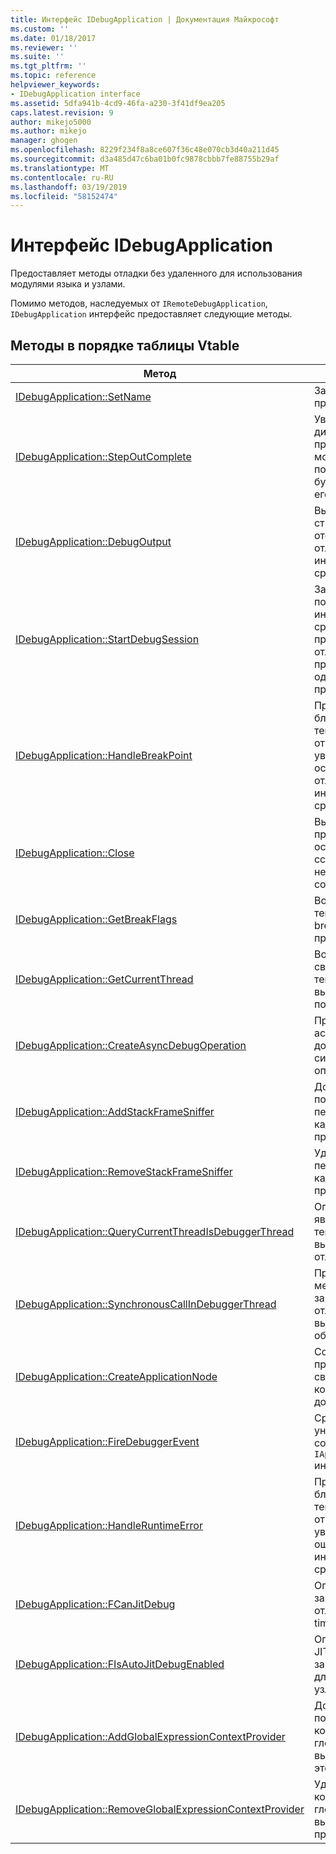 ```yaml
---
title: Интерфейс IDebugApplication | Документация Майкрософт
ms.custom: ''
ms.date: 01/18/2017
ms.reviewer: ''
ms.suite: ''
ms.tgt_pltfrm: ''
ms.topic: reference
helpviewer_keywords:
- IDebugApplication interface
ms.assetid: 5dfa941b-4cd9-46fa-a230-3f41df9ea205
caps.latest.revision: 9
author: mikejo5000
ms.author: mikejo
manager: ghogen
ms.openlocfilehash: 8229f234f8a8ce607f36c48e070cb3d40a211d45
ms.sourcegitcommit: d3a485d47c6ba01b0fc9878cbbb7fe88755b29af
ms.translationtype: MT
ms.contentlocale: ru-RU
ms.lasthandoff: 03/19/2019
ms.locfileid: "58152474"
---
```

# <a name="idebugapplication-interface"></a>Интерфейс IDebugApplication
Предоставляет методы отладки без удаленного для использования модулями языка и узлами.  
  
 Помимо методов, наследуемых от `IRemoteDebugApplication`, `IDebugApplication` интерфейс предоставляет следующие методы.  
  
## <a name="methods-in-vtable-order"></a>Методы в порядке таблицы Vtable  
  
|Метод|Описание:|  
|------------|-----------------|  
|[IDebugApplication::SetName](../../winscript/reference/idebugapplication-setname.md)|Задает имя приложения.|  
|[IDebugApplication::StepOutComplete](../../winscript/reference/idebugapplication-stepoutcomplete.md)|Уведомляет диспетчер отладки процессов, что модуль языка в пошаговом режиме будет возвращать его вызывающему.|  
|[IDebugApplication::DebugOutput](../../winscript/reference/idebugapplication-debugoutput.md)|Вызывает заданную строку для отображения в отладчике интегрированной среды разработки.|  
|[IDebugApplication::StartDebugSession](../../winscript/reference/idebugapplication-startdebugsession.md)|Запускает отладчик по умолчанию интегрированная среда разработки и присоединяет сеанс отладки данного приложения, если один еще не присоединен.|  
|[IDebugApplication::HandleBreakPoint](../../winscript/reference/idebugapplication-handlebreakpoint.md)|Приводит к блокировке текущего потока и отправляет уведомление точки останова в отладчике интегрированной среды разработки.|  
|[IDebugApplication::Close](../../winscript/reference/idebugapplication-close.md)|Вызывает это приложение освободить все ссылки и введите в неактивном состоянии.|  
|[IDebugApplication::GetBreakFlags](../../winscript/reference/idebugapplication-getbreakflags.md)|Возвращает текущий флаги break для приложения.|  
|[IDebugApplication::GetCurrentThread](../../winscript/reference/idebugapplication-getcurrentthread.md)|Возвращает поток, связанный с текущим выполняемым потоком.|  
|[IDebugApplication::CreateAsyncDebugOperation](../../winscript/reference/idebugapplication-createasyncdebugoperation.md)|Предоставляет асинхронный доступ к данной синхронной операции отладки.|  
|[IDebugApplication::AddStackFrameSniffer](../../winscript/reference/idebugapplication-addstackframesniffer.md)|Добавляет поставщик перечислитель кадра стека к этому приложению.|  
|[IDebugApplication::RemoveStackFrameSniffer](../../winscript/reference/idebugapplication-removestackframesniffer.md)|Удаляет поставщик перечислитель кадра стека из этого приложения.|  
|[IDebugApplication::QueryCurrentThreadIsDebuggerThread](../../winscript/reference/idebugapplication-querycurrentthreadisdebuggerthread.md)|Определяет, является ли текущий поток выполнения потока отладчика.|  
|[IDebugApplication::SynchronousCallInDebuggerThread](../../winscript/reference/idebugapplication-synchronouscallindebuggerthread.md)|Предоставляет механизм для запуска кода в отладчике потока вызывающего объекта.|  
|[IDebugApplication::CreateApplicationNode](../../winscript/reference/idebugapplication-createapplicationnode.md)|Создает новый узел приложения, связанные с конкретным документом.|  
|[IDebugApplication::FireDebuggerEvent](../../winscript/reference/idebugapplication-firedebuggerevent.md)|Срабатывает универсального события отладчика `IApplicationDebugger` интерфейс.|  
|[IDebugApplication::HandleRuntimeError](../../winscript/reference/idebugapplication-handleruntimeerror.md)|Приводит к блокировке текущего потока и отправляет уведомление об ошибке отладчика интегрированной среды разработки.|  
|[IDebugApplication::FCanJitDebug](../../winscript/reference/idebugapplication-fcanjitdebug.md)|Определяет, зарегистрирован ли отладчик just-in-time (JIT).|  
|[IDebugApplication::FIsAutoJitDebugEnabled](../../winscript/reference/idebugapplication-fisautojitdebugenabled.md)|Определяет, если JIT-отладчик был зарегистрирован для ввода-вывода узлы auto-debug.|  
|[IDebugApplication::AddGlobalExpressionContextProvider](../../winscript/reference/idebugapplication-addglobalexpressioncontextprovider.md)|Добавляет поставщик контекста глобальное выражение для этого приложения.|  
|[IDebugApplication::RemoveGlobalExpressionContextProvider](../../winscript/reference/idebugapplication-removeglobalexpressioncontextprovider.md)|Удаляет поставщик контекста глобальное выражение из этого приложения.|
